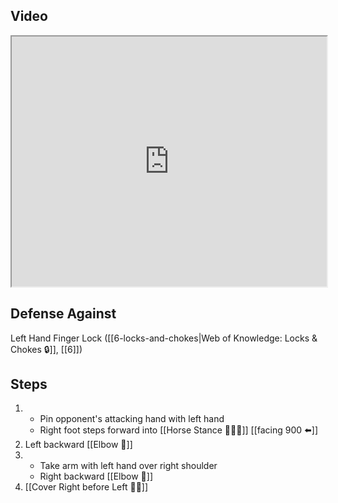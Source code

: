 ## Video

<iframe src="https://www.youtube.com/embed/9HGyEm4YE_0?start=404" width="100%" height="400"></iframe>

## Defense Against

Left Hand Finger Lock ([[6-locks-and-chokes|Web of Knowledge: Locks & Chokes 🔒]], [[6]])

## Steps

1. - Pin opponent's attacking hand with left hand
    - Right foot steps forward into [[Horse Stance 🏇🧍‍♂️]] [[facing 900 ⬅️]]
3. Left backward [[Elbow 💪]]
4. - Take arm with left hand over right shoulder
    - Right backward [[Elbow 💪]]
5. [[Cover Right before Left 🦶🔄]]